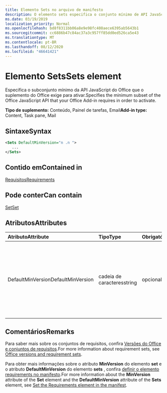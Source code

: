 ```yaml
---
title: Elemento Sets no arquivo de manifesto
description: O elemento sets especifica o conjunto mínimo de API JavaScript do Office que o suplemento do Office exige para ativar.
ms.date: 03/19/2019
localization_priority: Normal
ms.openlocfilehash: bd8f8311bb06a8e9e98fc408aece6395ab5643b1
ms.sourcegitcommit: cc6886b47c84ac37a3c957ff85dd0ed526ca5e43
ms.translationtype: MT
ms.contentlocale: pt-BR
ms.lasthandoff: 08/12/2020
ms.locfileid: "46641421"
---
```

# <a name="sets-element"></a><span data-ttu-id="b261b-103">Elemento Sets</span><span class="sxs-lookup"><span data-stu-id="b261b-103">Sets element</span></span>

<span data-ttu-id="b261b-104">Especifica o subconjunto mínimo da API JavaScript do Office que o suplemento do Office exige para ativar.</span><span class="sxs-lookup"><span data-stu-id="b261b-104">Specifies the minimum subset of the Office JavaScript API that your Office Add-in requires in order to activate.</span></span>

<span data-ttu-id="b261b-105">**Tipo de suplemento:** Conteúdo, Painel de tarefas, Email</span><span class="sxs-lookup"><span data-stu-id="b261b-105">**Add-in type:** Content, Task pane, Mail</span></span>

## <a name="syntax"></a><span data-ttu-id="b261b-106">Sintaxe</span><span class="sxs-lookup"><span data-stu-id="b261b-106">Syntax</span></span>

```XML
<Sets DefaultMinVersion="n .n ">
   ...
</Sets>
```

## <a name="contained-in"></a><span data-ttu-id="b261b-107">Contido em</span><span class="sxs-lookup"><span data-stu-id="b261b-107">Contained in</span></span>

[<span data-ttu-id="b261b-108">Requisitos</span><span class="sxs-lookup"><span data-stu-id="b261b-108">Requirements</span></span>](requirements.md)

## <a name="can-contain"></a><span data-ttu-id="b261b-109">Pode conter</span><span class="sxs-lookup"><span data-stu-id="b261b-109">Can contain</span></span>

[<span data-ttu-id="b261b-110">Set</span><span class="sxs-lookup"><span data-stu-id="b261b-110">Set</span></span>](set.md)

## <a name="attributes"></a><span data-ttu-id="b261b-111">Atributos</span><span class="sxs-lookup"><span data-stu-id="b261b-111">Attributes</span></span>

|<span data-ttu-id="b261b-112">Atributo</span><span class="sxs-lookup"><span data-stu-id="b261b-112">Attribute</span></span>|<span data-ttu-id="b261b-113">Tipo</span><span class="sxs-lookup"><span data-stu-id="b261b-113">Type</span></span>|<span data-ttu-id="b261b-114">Obrigatório</span><span class="sxs-lookup"><span data-stu-id="b261b-114">Required</span></span>|<span data-ttu-id="b261b-115">Descrição</span><span class="sxs-lookup"><span data-stu-id="b261b-115">Description</span></span>|
|:-----|:-----|:-----|:-----|
|<span data-ttu-id="b261b-116">DefaultMinVersion</span><span class="sxs-lookup"><span data-stu-id="b261b-116">DefaultMinVersion</span></span>|<span data-ttu-id="b261b-117">cadeia de caracteres</span><span class="sxs-lookup"><span data-stu-id="b261b-117">string</span></span>|<span data-ttu-id="b261b-118">opcional</span><span class="sxs-lookup"><span data-stu-id="b261b-118">optional</span></span>|<span data-ttu-id="b261b-119">Especifica o valor do atributo **MinVersion** padrão para todos os elementos do [conjunto](set.md) filho.</span><span class="sxs-lookup"><span data-stu-id="b261b-119">Specifies the default **MinVersion** attribute value for all child [Set](set.md) elements.</span></span> <span data-ttu-id="b261b-120">O valor padrão é "1.1".</span><span class="sxs-lookup"><span data-stu-id="b261b-120">The default value is "1.1".</span></span>|

## <a name="remarks"></a><span data-ttu-id="b261b-121">Comentários</span><span class="sxs-lookup"><span data-stu-id="b261b-121">Remarks</span></span>

<span data-ttu-id="b261b-122">Para saber mais sobre os conjuntos de requisitos, confira [Versões do Office e conjuntos de requisitos](../../develop/office-versions-and-requirement-sets.md).</span><span class="sxs-lookup"><span data-stu-id="b261b-122">For more information about requirement sets, see [Office versions and requirement sets](../../develop/office-versions-and-requirement-sets.md).</span></span>

<span data-ttu-id="b261b-123">Para obter mais informações sobre o atributo **MinVersion** do elemento **set** e o atributo **DefaultMinVersion** do elemento **sets** , confira [definir o elemento requirements no manifesto](../../develop/specify-office-hosts-and-api-requirements.md#set-the-requirements-element-in-the-manifest).</span><span class="sxs-lookup"><span data-stu-id="b261b-123">For more information about the **MinVersion** attribute of the **Set** element and the **DefaultMinVersion** attribute of the **Sets** element, see [Set the Requirements element in the manifest](../../develop/specify-office-hosts-and-api-requirements.md#set-the-requirements-element-in-the-manifest).</span></span>

